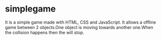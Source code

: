 # simplegame
It is a simple game made with HTML, CSS and JavaScript.
It allows a offline game between 2 objects.One object is moving towards another one.When the collision happens then the will stop.
